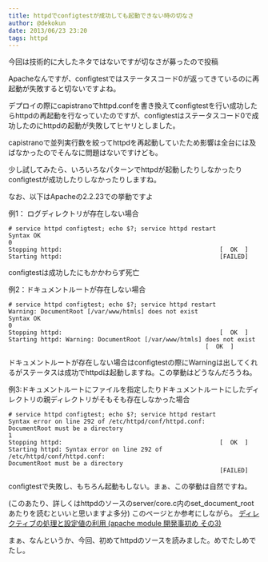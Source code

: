 ```yaml
---
title: httpdでconfigtestが成功しても起動できない時の切なさ
author: @dekokun
date: 2013/06/23 23:20
tags: httpd
---
```


今回は技術的に大したネタではないですが切なさが募ったので投稿

Apacheなんですが、configtestではステータスコード0が返ってきているのに再起動が失敗すると切ないですよね。

デプロイの際にcapistranoでhttpd.confを書き換えてconfigtestを行い成功したらhttpdの再起動を行なっていたのですが、configtestはステータスコード0で成功したのにhttpdの起動が失敗してヒヤリとしました。

capistranoで並列実行数を絞ってhttpdを再起動していたため影響は全台には及ばなかったのでそんなに問題はないですけども。

少し試してみたら、いろいろなパターンでhttpdが起動したりしなかったりconfigtestが成功したりしなかったりしますね。

なお、以下はApacheの2.2.23での挙動ですよ

例1： ログディレクトリが存在しない場合

    # service httpd configtest; echo $?; service httpd restart
    Syntax OK
    0
    Stopping httpd:                                            [  OK  ]
    Starting httpd:                                            [FAILED]

configtestは成功したにもかかわらず死亡


例2：ドキュメントルートが存在しない場合


    # service httpd configtest; echo $?; service httpd restart
    Warning: DocumentRoot [/var/www/htmls] does not exist
    Syntax OK
    0
    Stopping httpd:                                            [  OK  ]
    Starting httpd: Warning: DocumentRoot [/var/www/htmls] does not exist
                                                           [  OK  ]

ドキュメントルートが存在しない場合はconfigtestの際にWarningは出してくれるがステータスは成功でhttpdは起動しますね。この挙動はどうなんだろうね。

例3:ドキュメントルートにファイルを指定したりドキュメントルートにしたディレクトリの親ディレクトリがそもそも存在しなかった場合

    # service httpd configtest; echo $?; service httpd restart
    Syntax error on line 292 of /etc/httpd/conf/httpd.conf:
    DocumentRoot must be a directory
    1
    Stopping httpd:                                            [  OK  ]
    Starting httpd: Syntax error on line 292 of /etc/httpd/conf/httpd.conf:
    DocumentRoot must be a directory
                                                               [FAILED]

configtestで失敗し、もちろん起動もしない。まぁ、この挙動は自然ですね。

(このあたり、詳しくはhttpdのソースのserver/core.c内のset_document_rootあたりを読むといいと思いますよ多分)
このページとか参考にしながら。
[ディレクティブの処理と設定値の利用 (apache module 開発事初め その3) ](http://dsas.blog.klab.org/archives/50596409.html#s28)

まぁ、なんというか、今回、初めてhttpdのソースを読みました。めでたしめでたし。
